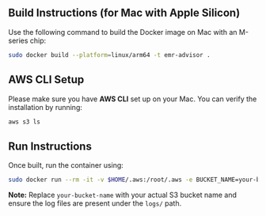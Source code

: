## Build Instructions (for Mac with Apple Silicon)
Use the following command to build the Docker image on Mac with an M-series chip:

```sh
sudo docker build --platform=linux/arm64 -t emr-advisor .
```


## AWS CLI Setup
Please make sure you have **AWS CLI** set up on your Mac. You can verify the installation by running:

```sh
aws s3 ls
```


## Run Instructions
Once built, run the container using:

```sh
sudo docker run --rm -it -v $HOME/.aws:/root/.aws -e BUCKET_NAME=your-bucket-name -e LOG_PATH=logs/ emr-advisor bash
```

**Note:** Replace `your-bucket-name` with your actual S3 bucket name and ensure the log files are present under the `logs/` path.
